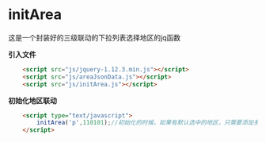 # initArea
这是一个封装好的三级联动的下拉列表选择地区的jq函数

**引入文件**
```html
    <script src="js/jquery-1.12.3.min.js"></script>
    <script src="js/areaJsonData.js"></script>
    <script src="js/initArea.js"></script>
```

**初始化地区联动**
```html
    <script type="text/javascript">
        initArea('p',110101);//初始化的时候，如果有默认选中的地区，只需要添加多个参数就好，例如：initProvince('p',100100,100300,100301); 顺序(元素标签)(省)(市)(县)
    </script>
```